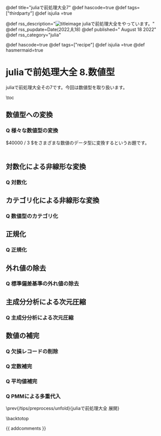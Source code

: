 
@def title="juliaで前処理大全7"
@def hascode=true
@def tags=["thirdparty"]
@def isjulia =true

@def rss_description="![titleimage](/assets/tips/preprocess1.jpg) juliaで前処理大全をやっています。"
@def rss_pupdate=Date(2022,8,18)
@def published=" August 18 2022"
@def rss_category="julia"

@def hascode=true
@def tags=["recipe"]
@def isjulia =true 
@def hasmermaid=true

# juliaで前処理大全 8.数値型

juliaで前処理大全その7です。今回は数値型を取り扱います。

\toc

## 数値型への変換

### Q 様々な数値型の変換
$40000 / 3 $をさまざまな数値のデータ型に変換するというお題です。

#### 
```julia

```

## 対数化による非線形な変換

### Q 対数化

## カテゴリ化による非線形な変換

### Q 数値型のカテゴリ化

## 正規化

### Q 正規化

## 外れ値の除去

### Q 標準偏差基準の外れ値の除去

## 主成分分析による次元圧縮

### Q 主成分分析による次元圧縮

## 数値の補完

### Q 欠損レコードの削除

### Q 定数補完

### Q 平均値補完

### Q PMMによる多重代入



\prev{/tips/preprocess/unfold}{juliaで前処理大全 展開}

\backtotop


{{ addcomments }}